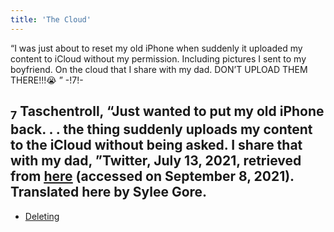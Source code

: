 ```yaml
---
title: 'The Cloud'
---
```


“I was just about to reset my old iPhone when suddenly it uploaded my content to iCloud without my permission. Including pictures I sent to my boyfriend. On the cloud that I share with my dad. DON’T UPLOAD THEM THERE!!!😭  ” -!7!-
## <sub class="subscript">**7**</sub> Taschentroll, “Just wanted to put my old iPhone back. . . the thing suddenly uploads my content to the iCloud without being asked. I share that with my dad, ”Twitter, July 13, 2021, retrieved from <u>[here</u>](https://twitter.com/Taschentroll/status/1414866541619949569?s=20) (accessed on September 8, 2021). Translated here by Sylee Gore.

* [Deleting](Deleting_en)
